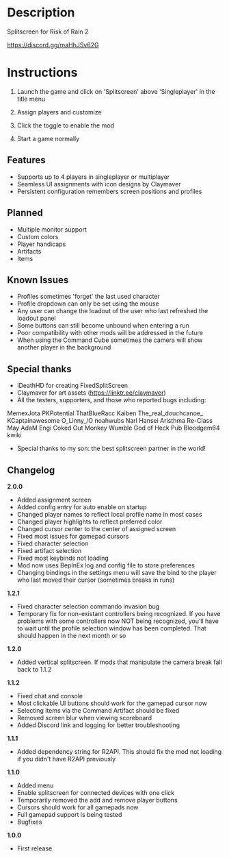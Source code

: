 # Description

Splitscreen for Risk of Rain 2

https://discord.gg/maHhJSv62G

# Instructions

1. Launch the game and click on 'Splitscreen' above 'Singleplayer' in the title menu

2. Assign players and customize

3. Click the toggle to enable the mod

4. Start a game normally

## Features

- Supports up to 4 players in singleplayer or multiplayer
- Seamless UI assignments with icon designs by Claymaver
- Persistent configuration remembers screen positions and profiles

## Planned

- Multiple monitor support
- Custom colors
- Player handicaps
- Artifacts
- Items

## Known Issues

- Profiles sometimes 'forget' the last used character
- Profile dropdown can only be set using the mouse
- Any user can change the loadout of the user who last refreshed the loadout panel
- Some buttons can still become unbound when entering a run
- Poor compatibility with other mods will be addressed in the future
- When using the Command Cube sometimes the camera will show another player in the background

## Special thanks

- iDeathHD for creating FixedSplitScreen
- Claymaver for art assets (https://linktr.ee/claymaver)
- All the testers, supporters, and those who reported bugs including:

MemexJota
PKPotential
ThatBlueRacc
Kaiben
The_real_douchcanoe_
KCaptainawesome
O\_Linny_/O
noahwubs
Narl
Hansei
Aristhma
Re-Class May
AdaM
Engi
Coked Out Monkey
Wumble
God of Heck
Pub
Bloodgem64
kwiki

- Special thanks to my son: the best splitscreen partner in the world!

## Changelog

**2.0.0**

- Added assignment screen
- Added config entry for auto enable on startup
- Changed player names to reflect local profile name in most cases
- Changed player highlights to reflect preferred color
- Changed cursor center to the center of assigned screen
- Fixed most issues for gamepad cursors
- Fixed character selection
- Fixed artifact selection
- Fixed most keybinds not loading
- Mod now uses BepInEx log and config file to store preferences
- Changing bindings in the settings menu will save the bind to the player who last moved their cursor (sometimes breaks in runs)

**1.2.1**

- Fixed character selection commando invasion bug
- Temporary fix for non-existant controllers being recognized. If you have problems with some controllers now NOT being recognized, you'll have to wait until the profile selection window has been completed. That should happen in the next month or so

**1.2.0**

- Added vertical splitscreen. If mods that manipulate the camera break fall back to 1.1.2

**1.1.2**

- Fixed chat and console
- Most clickable UI buttons should work for the gamepad cursor now
- Selecting items via the Command Artifact should be fixed
- Removed screen blur when viewing scoreboard
- Added Discord link and logging for better troubleshooting

**1.1.1**

- Added dependency string for R2API. This should fix the mod not loading if you didn't have R2API previously

**1.1.0**

- Added menu
- Enable splitscreen for connected devices with one click
- Temporarily removed the add and remove player buttons
- Cursors should work for all gamepads now
- Full gamepad support is being tested
- Bugfixes

**1.0.0**

* First release
